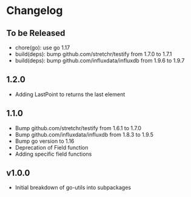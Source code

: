 # Changelog

## To be Released

* chore(go): use go 1.17
* build(deps): bump github.com/stretchr/testify from 1.7.0 to 1.7.1
* build(deps): bump github.com/influxdata/influxdb from 1.9.6 to 1.9.7

## 1.2.0

* Adding LastPoint to returns the last element

## 1.1.0

* Bump github.com/stretchr/testify from 1.6.1 to 1.7.0
* Bump github.com/influxdata/influxdb from 1.8.3 to 1.9.5
* Bump go version to 1.16
* Deprecation of Field function
* Adding specific field functions

## v1.0.0

* Initial breakdown of go-utils into subpackages
